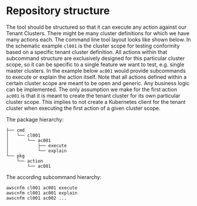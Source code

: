 # Repository structure

The tool should be structured so that it can execute any action against our
Tenant Clusters. There might be many cluster definitions for which we have many
actions each. The command line tool layout looks like shown below. In the
schematic example `cl001` is the cluster scope for testing conformity based on a
specific tenant cluster definition. All actions within that subcommand structure
are exclusively designed for this particular cluster scope, so it can be
specific to a single feature we want to test, e.g. single master clusters. In
the example below `ac001` would provide subcommands to execute or explain the
action itself. Note that all actions defined within a certain cluster scope are
meant to be open and generic. Any business logic can be implemented. The only
assumption we make for the first action `ac001` is that it is meant to create
the tenant cluster for its own particular cluster scope. This implies to not
create a Kubernetes client for the tenant cluster when executing the first
action of a given cluster scope.

The package hierarchy:

```nohighlight
├── cmd
│   └── cl001
│       └── ac001
│           ├── execute
│           └── explain
└── pkg
    └── action
        └── ac001
```

The according subcommand hierarchy:

```nohighlight
awscnfm cl001 ac001 execute
awscnfm cl001 ac001 explain
awscnfm cl001 ac002 ...
```
